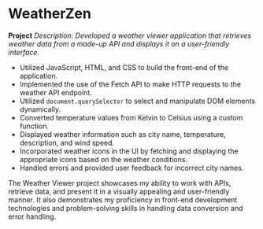 # WeatherZen

**Project**
*Description: Developed a weather viewer application that retrieves weather data from a made-up API and displays it on a user-friendly interface.*
- Utilized JavaScript, HTML, and CSS to build the front-end of the application.
- Implemented the use of the Fetch API to make HTTP requests to the weather API endpoint.
- Utilized `document.querySelector` to select and manipulate DOM elements dynamically.
- Converted temperature values from Kelvin to Celsius using a custom function.
- Displayed weather information such as city name, temperature, description, and wind speed.
- Incorporated weather icons in the UI by fetching and displaying the appropriate icons based on the weather conditions.
- Handled errors and provided user feedback for incorrect city names.

The Weather Viewer project showcases my ability to work with APIs, retrieve data, and present it in a visually appealing and user-friendly manner. It also demonstrates my proficiency in front-end development technologies and problem-solving skills in handling data conversion and error handling.
